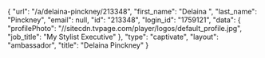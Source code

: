 {
    "url": "\/a\/delaina-pinckney\/213348",
    "first_name": "Delaina ",
    "last_name": "Pinckney",
    "email": null,
    "id": "213348",
    "login_id": "1759121",
    "data": {
        "profilePhoto": "\/\/sitecdn.tvpage.com\/player\/logos\/default_profile.jpg",
        "job_title": "My Stylist Executive"
    },
    "type": "captivate",
    "layout": "ambassador",
    "title": "Delaina  Pinckney"
}